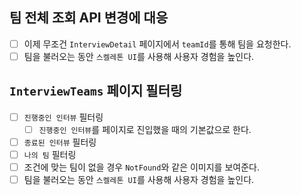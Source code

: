 ## 팀 전체 조회 API 변경에 대응

- [ ] 이제 무조건 `InterviewDetail` 페이지에서 `teamId`를 통해 팀을 요청한다.
- [ ] 팀을 불러오는 동안 `스켈레톤 UI`를 사용해 사용자 경험을 높인다.

## `InterviewTeams` 페이지 필터링

- [ ] `진행중인 인터뷰` 필터링
  - [ ] `진행중인 인터뷰`를 페이지로 진입했을 때의 기본값으로 한다.
- [ ] `종료된 인터뷰` 필터링
- [ ] `나의 팀` 필터링
- [ ] 조건에 맞는 팀이 없을 경우 `NotFound`와 같은 이미지를 보여준다.
- [ ] 팀을 불러오는 동안 `스켈레톤 UI`를 사용해 사용자 경험을 높인다.
